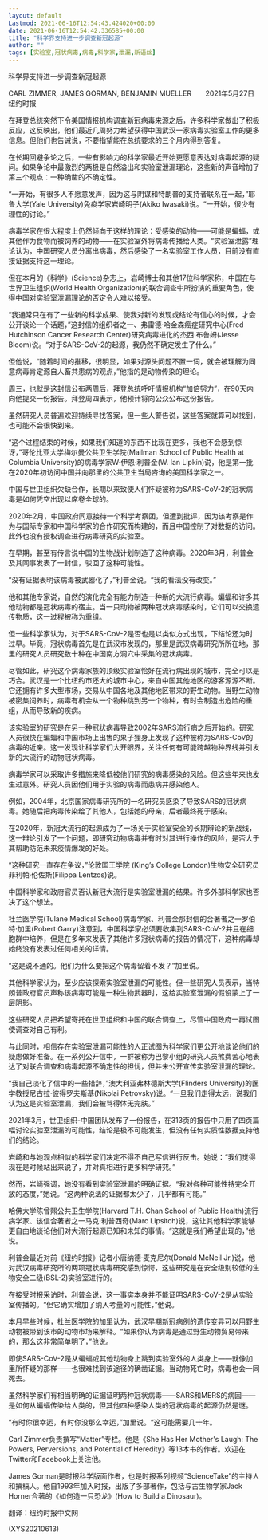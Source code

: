 ```yaml
---
layout: default
Lastmod: 2021-06-16T12:54:43.424020+00:00
date: 2021-06-16T12:54:42.336585+00:00
title: "科学界支持进一步调查新冠起源"
author: ""
tags: [实验室,冠状病毒,病毒,科学家,泄漏,新语丝]
---
```


科学界支持进一步调查新冠起源

CARL ZIMMER, JAMES GORMAN, BENJAMIN MUELLER　　2021年5月27日纽约时报

在拜登总统突然下令美国情报机构调查新冠病毒来源之后，许多科学家做出了积极反应，这反映出，他们最近几周努力希望获得中国武汉一家病毒实验室工作的更多信息。但他们也告诫说，不要指望能在总统要求的三个月内得到答复。

在长期回避争论之后，一些有影响力的科学家最近开始更愿意表达对病毒起源的疑问。如果争论中最激烈的两极是自然溢出和实验室泄漏理论，这些新的声音增加了第三个观点：一种确凿的不确定性。

“一开始，有很多人不愿意发声，因为这与阴谋和特朗普的支持者联系在一起，”耶鲁大学(Yale University)免疫学家岩崎明子(Akiko Iwasaki)说。“一开始，很少有理性的讨论。”

病毒学家在很大程度上仍然倾向于这样的理论：受感染的动物——可能是蝙蝠，或其他作为食物而被饲养的动物——在实验室外将病毒传播给人类。“实验室泄露”理论认为，中国研究人员分离出病毒，然后感染了一名实验室工作人员，目前没有直接证据支持这一理论。

但在本月的《科学》(Science)杂志上，岩崎博士和其他17位科学家称，中国在与世界卫生组织(World Health Organization)的联合调查中所扮演的重要角色，使得中国对实验室泄漏理论的否定令人难以接受。

“我通常只在有了一些新的科学成果、使我对新的发现或结论有信心的时候，才会公开谈论一个话题，”这封信的组织者之一、弗雷德·哈金森癌症研究中心(Fred Hutchinson Cancer Research Center)研究病毒进化的杰西·布鲁姆(Jesse Bloom)说。“对于SARS-CoV-2的起源，我仍然不确定发生了什么。”

但他说，“随着时间的推移，很明显，如果对源头问题不置一词，就会被理解为同意病毒肯定源自人畜共患病的观点，”他指的是动物传染的理论。

周三，也就是这封信公布两周后，拜登总统呼吁情报机构“加倍努力”，在90天内向他提交一份报告。拜登周四表示，他预计将向公众公布这份报告。

虽然研究人员普遍欢迎持续寻找答案，但一些人警告说，这些答案就算可以找到，也可能不会很快到来。

“这个过程结束的时候，如果我们知道的东西不比现在更多，我也不会感到惊讶，”哥伦比亚大学梅尔曼公共卫生学院(Mailman School of Public Health at Columbia University)的病毒学家W·伊恩·利普金(W. Ian Lipkin)说，他是第一批在2020年初访问中国并向那里的公共卫生当局咨询的美国科学家之一。

中国与世卫组织欠缺合作，长期以来致使人们怀疑被称为SARS-CoV-2的冠状病毒是如何凭空出现以席卷全球的。

2020年2月，中国政府同意接待一个科学考察团，但遭到批评，因为该考察是作为与国际专家和中国科学家的合作研究而构建的，而且中国控制了对数据的访问。此外也没有授权调查进行病毒研究的实验室。

在早期，甚至有传言说中国的生物战计划制造了这种病毒。2020年3月，利普金及其同事发表了一封信，驳回了这种可能性。

“没有证据表明该病毒被武器化了，”利普金说。“我的看法没有改变。”

他和其他专家说，自然的演化完全有能力制造一种新的大流行病毒。蝙蝠和许多其他动物都是冠状病毒的宿主。当一只动物被两种冠状病毒感染时，它们可以交换遗传物质，这一过程被称为重组。

但一些科学家认为，对于SARS-CoV-2是否也是以类似方式出现，下结论还为时过早。毕竟，冠状病毒首先是在武汉市发现的，那里是武汉病毒研究所所在地，那里的研究人员研究数十种在中国南方洞穴中采集的冠状病毒。

尽管如此，研究这个病毒家族的顶级实验室恰好在流行病出现的城市，完全可以是巧合。武汉是一个比纽约市还大的城市中心，来自中国其他地区的游客源源不断。它还拥有许多大型市场，交易从中国各地及其他地区带来的野生动物。当野生动物被密集饲养时，病毒有机会从一个物种跳到另一个物种，有时会制造出危险的重组，从而导致新的疾病。

该实验室的研究是在另一种冠状病毒导致2002年SARS流行病之后开始的。研究人员很快在蝙蝠和中国市场上出售的果子狸身上发现了这种被称为SARS-CoV的病毒的近亲。这一发现让科学家们大开眼界，关注任何有可能跨越物种界线并引发新的大流行的动物冠状病毒。

病毒学家可以采取许多措施来降低被他们研究的病毒感染的风险。但这些年来也发生过意外。研究人员因他们用于实验的病毒而患病并感染他人。

例如，2004年，北京国家病毒研究所的一名研究员感染了导致SARS的冠状病毒。她随后把病毒传染给了其他人，包括她的母亲，后者最终死于感染。

在2020年，新冠大流行的起源成为了一场关于实验室安全的长期辩论的新战线，这一辩论引发了一个问题，即研究动物病毒并有时对其进行操作的风险，是否大于其帮助防范未来疫情爆发的好处。

“这种研究一直存在争议，”伦敦国王学院 (King’s College London)生物安全研究员菲利帕·伦佐斯(Filippa Lentzos)说。

中国科学家和政府官员否认新冠大流行是实验室泄漏的结果。许多外部科学家也否决了这个想法。

杜兰医学院(Tulane Medical School)病毒学家、利普金那封信的合著者之一罗伯特·加里(Robert Garry)注意到，中国科学家必须要收集到SARS-CoV-2并且在细胞群中培养，但是在多年来发表了其他许多冠状病毒的报告的情况下，这种病毒却始终没有发表过任何相关的详情。

“这是说不通的。他们为什么要把这个病毒留着不发？”加里说。

其他科学家认为，至少应该探索实验室泄漏的可能性。但一些研究人员表示，当特朗普政府官员声称该病毒可能是一种生物武器时，这给实验室泄漏的假设蒙上了一层阴影。

这些研究人员把希望寄托在世卫组织和中国的联合调查上，尽管中国政府一再试图使调查对自己有利。

与此同时，相信存在实验室泄漏可能性的人正试图为科学家们更公开地谈论他们的疑虑做好准备。在一系列公开信中，一群被称为巴黎小组的研究人员煞费苦心地表达了对联合调查和病毒起源不确定性的担忧，但并未公开宣传实验室泄漏的理论。

“我自己淡化了信中的一些措辞，”澳大利亚弗林德斯大学(Flinders University)的医学教授尼古拉·彼得罗夫斯基(Nikolai Petrovsky)说。“一旦我们走得太远，说我们认为这是实验室泄漏，我们会被骂得体无完肤。”

2021年3月，世卫组织-中国团队发布了一份报告，在313页的报告中只用了四页篇幅讨论实验室泄漏的可能性，结论是极不可能发生，但没有任何实质性数据支持他们的结论。

岩崎和与她观点相似的科学家们决定不得不自己写信进行反击。她说：“我们觉得现在是时候站出来说了，并对真相进行更多科学研究。”

然而，岩崎强调，她没有看到实验室泄漏的明确证据。“我对各种可能性持完全开放的态度，”她说。“这两种说法的证据都太少了，几乎都有可能。”

哈佛大学陈曾熙公共卫生学院(Harvard T.H. Chan School of Public Health)流行病学家、该信合著者之一马克·利普西奇(Marc Lipsitch)说，这让其他科学家能够更自由地谈论他们对大流行起源已知和未知的事情。“这就是我们希望出现的，”他说。

利普金最近对前《纽约时报》记者小唐纳德·麦克尼尔(Donald McNeil Jr.)说，他对武汉病毒研究所的两项冠状病毒研究感到惊愕，这些研究是在安全级别较低的生物安全二级(BSL-2)实验室进行的。

在接受时报采访时，利普金说，这一事实本身并不能证明SARS-CoV-2是从实验室传播的。“但它确实增加了纳入考量的可能性，”他说。

本月早些时候，杜兰医学院的加里认为，武汉早期新冠病例的遗传变异可以用野生动物被带到该市的动物市场来解释。“如果你认为病毒是通过野生动物贸易带来的，那么这非常简单明了，”他说。

即使SARS-CoV-2是从蝙蝠或其他动物身上跳到实验室外的人类身上——就像加里所怀疑的那样——也很难找到该途径的确凿证据。当动物死亡时，病毒也会一同死去。

虽然科学家们有相当明确的证据证明两种冠状病毒——SARS和MERS的病因——是如何从蝙蝠传染给人类的，但其他四种感染人类的冠状病毒的起源仍然是谜。

“有时你很幸运，有时你没那么幸运，”加里说。“这可能需要几十年。

Carl Zimmer负责撰写“Matter”专栏。他是《She Has Her Mother's Laugh: The Powers, Perversions, and Potential of Heredity》等13本书的作者。欢迎在Twitter和Facebook上关注他。

James Gorman是时报科学版面作者，也是时报系列视频“ScienceTake”的主持人和撰稿人。他自1993年加入时报，出版了多部著作，包括与古生物学家Jack Horner合著的《如何造一只恐龙》(How to Build a Dinosaur)。

翻译：纽约时报中文网

(XYS20210613)

